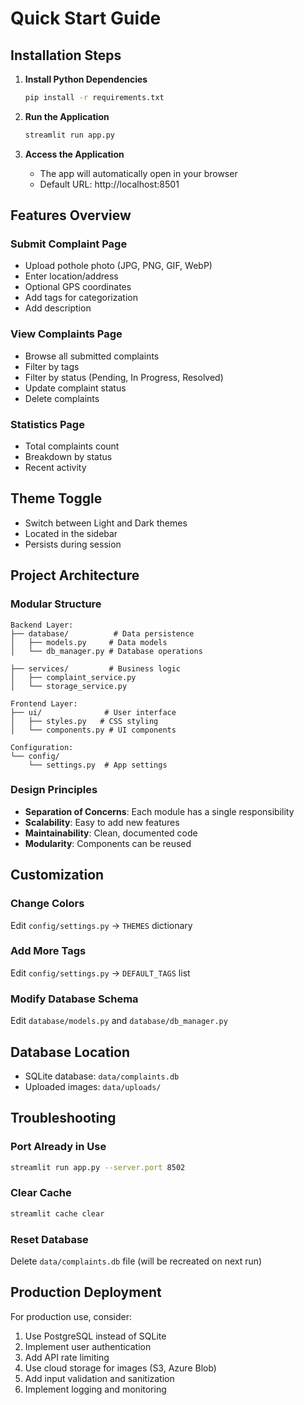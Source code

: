 # Quick Start Guide

## Installation Steps

1. **Install Python Dependencies**
   ```bash
   pip install -r requirements.txt
   ```

2. **Run the Application**
   ```bash
   streamlit run app.py
   ```

3. **Access the Application**
   - The app will automatically open in your browser
   - Default URL: http://localhost:8501

## Features Overview

### Submit Complaint Page
- Upload pothole photo (JPG, PNG, GIF, WebP)
- Enter location/address
- Optional GPS coordinates
- Add tags for categorization
- Add description

### View Complaints Page
- Browse all submitted complaints
- Filter by tags
- Filter by status (Pending, In Progress, Resolved)
- Update complaint status
- Delete complaints

### Statistics Page
- Total complaints count
- Breakdown by status
- Recent activity

## Theme Toggle
- Switch between Light and Dark themes
- Located in the sidebar
- Persists during session

## Project Architecture

### Modular Structure
```
Backend Layer:
├── database/          # Data persistence
│   ├── models.py     # Data models
│   └── db_manager.py # Database operations

├── services/         # Business logic
│   ├── complaint_service.py
│   └── storage_service.py

Frontend Layer:
├── ui/              # User interface
│   ├── styles.py   # CSS styling
│   └── components.py # UI components

Configuration:
└── config/
    └── settings.py  # App settings
```

### Design Principles
- **Separation of Concerns**: Each module has a single responsibility
- **Scalability**: Easy to add new features
- **Maintainability**: Clean, documented code
- **Modularity**: Components can be reused

## Customization

### Change Colors
Edit `config/settings.py` -> `THEMES` dictionary

### Add More Tags
Edit `config/settings.py` -> `DEFAULT_TAGS` list

### Modify Database Schema
Edit `database/models.py` and `database/db_manager.py`

## Database Location
- SQLite database: `data/complaints.db`
- Uploaded images: `data/uploads/`

## Troubleshooting

### Port Already in Use
```bash
streamlit run app.py --server.port 8502
```

### Clear Cache
```bash
streamlit cache clear
```

### Reset Database
Delete `data/complaints.db` file (will be recreated on next run)

## Production Deployment

For production use, consider:
1. Use PostgreSQL instead of SQLite
2. Implement user authentication
3. Add API rate limiting
4. Use cloud storage for images (S3, Azure Blob)
5. Add input validation and sanitization
6. Implement logging and monitoring

